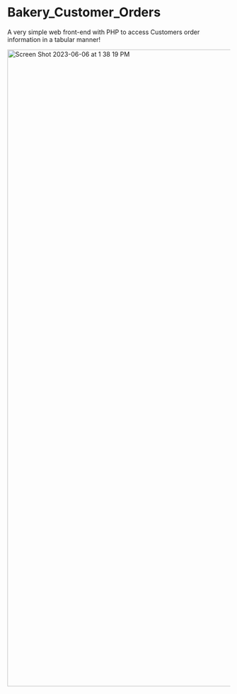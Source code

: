 # Bakery_Customer_Orders
A very simple web front-end with PHP to access Customers order information in a tabular manner!

<img width="1436" alt="Screen Shot 2023-06-06 at 1 38 19 PM" src="https://github.com/Sakshig1602/Bakery_Customer_Orders/assets/58552741/f923ef4b-1841-4324-8356-330f8a3fd305">

